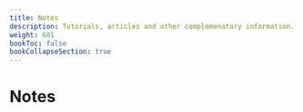 ```yaml
---
title: Notes
description: Tutorials, articles and other complemenatary information.
weight: 601
bookToc: false
bookCollapseSection: true
---
```


# Notes
